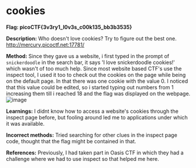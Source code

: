 # cookies

**Flag: picoCTF{3v3ry1_l0v3s_c00k135_bb3b3535}**

**Description:**
Who doesn't love cookies? Try to figure out the best one. http://mercury.picoctf.net:17781/

**Method:**
Since they gave us a website, i first typed in the prompt of `snickerdoodle` in the search bar, it says 'I love snickerdoodle cookies!' which wasn't of too much help. 
Since most website based CTF's use the inspect tool, I used it too to check out the cookies on the page while being on the default page.
In that there was one cookie with the value 0. I noticed that this value could be edited, so i started typing out numbers from 1 increasing them till i reached 18 and the flag was displayed on the webpage.
![image](https://github.com/user-attachments/assets/772d2ed9-b9b8-4395-b6f7-c407c5294e8d)

**Learnings:**
I didnt know how to access a website's cookies through the inspect page before, but fooling around led me to applications under which it was available.

**Incorrect methods:**
Tried searching for other clues in the inspect page code, thought that the flag might be contained in that.

**References:**
Previously, I had taken part in Oasis CTF in which they had a challenge where we had to use inspect so that helped me here.
